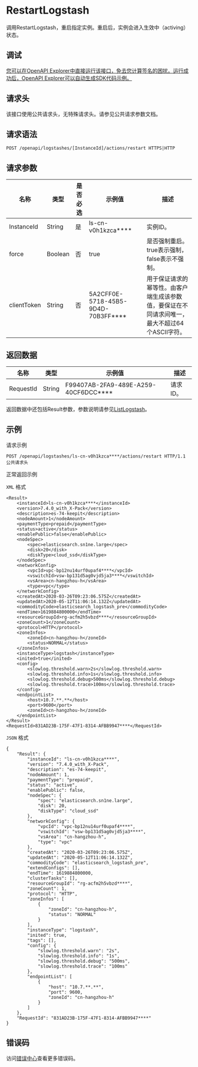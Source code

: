 # RestartLogstash

调用RestartLogstash，重启指定实例。重启后，实例会进入生效中（activing）状态。

## 调试

[您可以在OpenAPI Explorer中直接运行该接口，免去您计算签名的困扰。运行成功后，OpenAPI Explorer可以自动生成SDK代码示例。](https://api.aliyun.com/#product=elasticsearch&api=RestartLogstash&type=ROA&version=2017-06-13)

## 请求头

该接口使用公共请求头，无特殊请求头。请参见公共请求参数文档。

## 请求语法

```
POST /openapi/logstashes/[InstanceId]/actions/restart HTTPS|HTTP
```

## 请求参数

|名称|类型|是否必选|示例值|描述|
|--|--|----|---|--|
|InstanceId|String|是|ls-cn-v0h1kzca\*\*\*\*|实例ID。 |
|force|Boolean|否|true|是否强制重启。true表示强制，false表示不强制。 |
|clientToken|String|否|5A2CFF0E-5718-45B5-9D4D-70B3FF\*\*\*\*|用于保证请求的幂等性。由客户端生成该参数值，要保证在不同请求间唯一，最大不超过64个ASCII字符。 |

## 返回数据

|名称|类型|示例值|描述|
|--|--|---|--|
|RequestId|String|F99407AB-2FA9-489E-A259-40CF6DCC\*\*\*\*|请求ID。 |

返回数据中还包括Result参数，参数说明请参见[ListLogstash](~~160534~~)。

## 示例

请求示例

```
POST /openapi/logstashes/ls-cn-v0h1kzca****/actions/restart HTTP/1.1
公共请求头
```

正常返回示例

`XML` 格式

```
<Result>
    <instanceId>ls-cn-v0h1kzca****</instanceId>
    <version>7.4.0_with_X-Pack</version>
    <description>es-74-keepit</description>
    <nodeAmount>1</nodeAmount>
    <paymentType>prepaid</paymentType>
    <status>active</status>
    <enablePublic>false</enablePublic>
    <nodeSpec>
        <spec>elasticsearch.sn1ne.large</spec>
        <disk>20</disk>
        <diskType>cloud_ssd</diskType>
    </nodeSpec>
    <networkConfig>
        <vpcId>vpc-bp12nu14urf0upaf4****</vpcId>
        <vswitchId>vsw-bp131d5ag0vjd5ja3****</vswitchId>
        <vsArea>cn-hangzhou-h</vsArea>
        <type>vpc</type>
    </networkConfig>
    <createdAt>2020-03-26T09:23:06.575Z</createdAt>
    <updatedAt>2020-05-12T11:06:14.132Z</updatedAt>
    <commodityCode>elasticsearch_logstash_pre</commodityCode>
    <endTime>1619884800000</endTime>
    <resourceGroupId>rg-acfm2h5vbzd****</resourceGroupId>
    <zoneCount>1</zoneCount>
    <protocol>HTTP</protocol>
    <zoneInfos>
        <zoneId>cn-hangzhou-h</zoneId>
        <status>NORMAL</status>
    </zoneInfos>
    <instanceType>logstash</instanceType>
    <inited>true</inited>
    <config>
        <slowlog.threshold.warn>2s</slowlog.threshold.warn>
        <slowlog.threshold.info>1s</slowlog.threshold.info>
        <slowlog.threshold.debug>500ms</slowlog.threshold.debug>
        <slowlog.threshold.trace>100ms</slowlog.threshold.trace>
    </config>
    <endpointList>
        <host>10.7.**.**</host>
        <port>9600</port>
        <zoneId>cn-hangzhou-h</zoneId>
    </endpointList>
</Result>
<RequestId>831AD23B-175F-47F1-8314-AFBB9947****</RequestId>
```

`JSON` 格式

```
{
	"Result": {
		"instanceId": "ls-cn-v0h1kzca****",
		"version": "7.4.0_with_X-Pack",
		"description": "es-74-keepit",
		"nodeAmount": 1,
		"paymentType": "prepaid",
		"status": "active",
		"enablePublic": false,
		"nodeSpec": {
			"spec": "elasticsearch.sn1ne.large",
			"disk": 20,
			"diskType": "cloud_ssd"
		},
		"networkConfig": {
			"vpcId": "vpc-bp12nu14urf0upaf4****",
			"vswitchId": "vsw-bp131d5ag0vjd5ja3****",
			"vsArea": "cn-hangzhou-h",
			"type": "vpc"
		},
		"createdAt": "2020-03-26T09:23:06.575Z",
		"updatedAt": "2020-05-12T11:06:14.132Z",
		"commodityCode": "elasticsearch_logstash_pre",
		"extendConfigs": [],
		"endTime": 1619884800000,
		"clusterTasks": [],
		"resourceGroupId": "rg-acfm2h5vbzd****",
		"zoneCount": 1,
		"protocol": "HTTP",
		"zoneInfos": [
			{
				"zoneId": "cn-hangzhou-h",
				"status": "NORMAL"
			}
		],
		"instanceType": "logstash",
		"inited": true,
		"tags": [],
		"config": {
			"slowlog.threshold.warn": "2s",
			"slowlog.threshold.info": "1s",
			"slowlog.threshold.debug": "500ms",
			"slowlog.threshold.trace": "100ms"
		},
		"endpointList": [
			{
				"host": "10.7.**.**",
				"port": 9600,
				"zoneId": "cn-hangzhou-h"
			}
		]
	},
	"RequestId": "831AD23B-175F-47F1-8314-AFBB9947****"
}
```

## 错误码

访问[错误中心](https://error-center.aliyun.com/status/product/elasticsearch)查看更多错误码。

